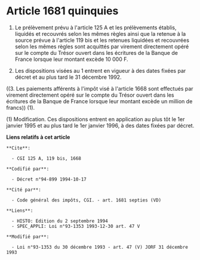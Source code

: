 # Article 1681 quinquies

1. Le prélèvement prévu à l'article 125 A et les prélèvements établis, liquidés et recouvrés selon les mêmes règles ainsi que
la retenue à la source prévue à l'article 119 bis et les retenues liquidées et recouvrées selon les mêmes règles sont
acquittés par virement directement opéré sur le compte du Trésor ouvert dans les écritures de la Banque de France lorsque
leur montant excède 10 000 F.

2. Les dispositions visées au 1 entrent en vigueur à des dates fixées par décret et au plus tard le 31 décembre 1992.

((3. Les paiements afférents à l'impôt visé à l'article 1668 sont effectués par virement directement opéré sur le compte du
Trésor ouvert dans les écritures de la Banque de France lorsque leur montant excède un million de francs)) (1).

(1) Modification. Ces dispositions entrent en application au plus tôt le 1er janvier 1995 et au plus tard le 1er janvier
1996, à des dates fixées par décret.

**Liens relatifs à cet article**

	**Cite**:

	  - CGI 125 A, 119 bis, 1668

	**Codifié par**:

	  - Décret n°94-899 1994-10-17

	**Cité par**:

	  - Code général des impôts, CGI. - art. 1681 septies (VD)

	**Liens**:

	  - HISTO: Edition du 2 septembre 1994
	  - SPEC_APPLI: Loi n°93-1353 1993-12-30 art. 47 V

	**Modifié par**:

	  - Loi n°93-1353 du 30 décembre 1993 - art. 47 (V) JORF 31 décembre 1993
